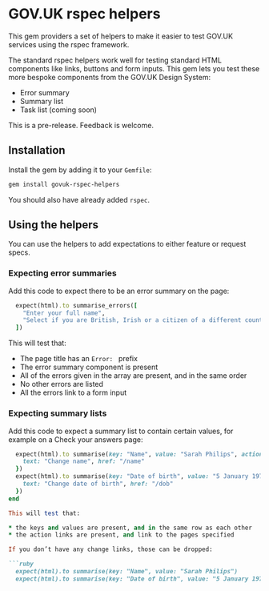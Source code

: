 # GOV.UK rspec helpers

This gem providers a set of helpers to make it easier to test GOV.UK services using the rspec framework.

The standard rspec helpers work well for testing standard HTML components like links, buttons and form inputs. This gem lets you test these more bespoke components from the GOV.UK Design System:

* Error summary
* Summary list
* Task list (coming soon)

This is a pre-release. Feedback is welcome.

## Installation

Install the gem by adding it to your `Gemfile`:

```bash
gem install govuk-rspec-helpers
```

You should also have already added `rspec`.

## Using the helpers

You can use the helpers to add expectations to either feature or request specs.

### Expecting error summaries

Add this code to expect there to be an error summary on the page:

```ruby
  expect(html).to summarise_errors([
    "Enter your full name",
    "Select if you are British, Irish or a citizen of a different country"
  ])
```

This will test that:

* The page title has an `Error: ` prefix
* The error summary component is present
* All of the errors given in the array are present, and in the same order
* No other errors are listed
* All the errors link to a form input

### Expecting summary lists

Add this code to expect a summary list to contain certain values, for example on a Check your answers page:

```ruby
  expect(html).to summarise(key: "Name", value: "Sarah Philips", action: {
    text: "Change name", href: "/name"
  })
  expect(html).to summarise(key: "Date of birth", value: "5 January 1978", action: {
    text: "Change date of birth", href: "/dob"
  })
end

This will test that:

* the keys and values are present, and in the same row as each other
* the action links are present, and link to the pages specified

If you don’t have any change links, those can be dropped:

```ruby
  expect(html).to summarise(key: "Name", value: "Sarah Philips")
  expect(html).to summarise(key: "Date of birth", value: "5 January 1978")
```
